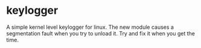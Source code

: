 # keylogger
A simple kernel level keylogger for linux.
The new module causes a segmentation fault when you try to unload it.
Try and fix it when you get the time.
